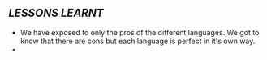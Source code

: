 ## *LESSONS LEARNT*

- We have exposed to only the pros of the different languages. We got to know that there are cons but each language is perfect in it's own way.
- 
